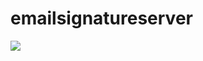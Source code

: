 # emailsignatureserver

<a href="https://azuredeploy.net/?repository=https://github.com/kurucz09/emailsignatureserver" target="_blank">
    <img src="http://azuredeploy.net/deploybutton.png"/>
</a>

